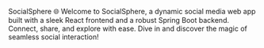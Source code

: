 SocialSphere 🌐 
Welcome to SocialSphere, a dynamic social media web app built with a sleek React frontend and a robust Spring Boot backend. Connect, share, and explore with ease. Dive in and discover the magic of seamless social interaction!
